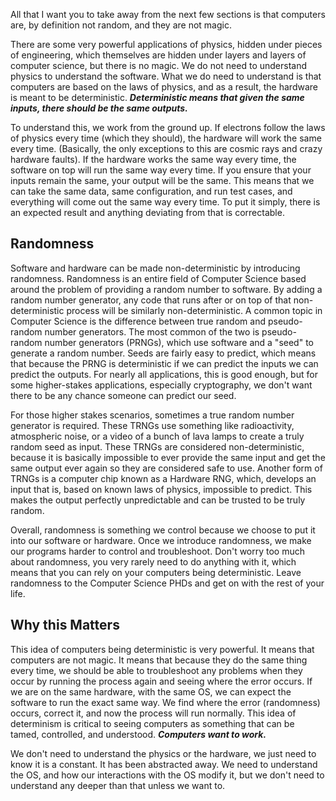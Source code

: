 All that I want you to take away from the next few sections is that
computers are, by definition not random, and they are not magic.

There are some very powerful applications of physics, hidden under
pieces of engineering, which themselves are hidden under layers and
layers of computer science, but there is no magic. We do not need to
understand physics to understand the software. What we do need to
understand is that computers are based on the laws of physics, and as a
result, the hardware is meant to be deterministic. ***Deterministic
means that given the same inputs, there should be the same outputs.***

To understand this, we work from the ground up. If electrons follow the
laws of physics every time (which they should), the hardware will work
the same every time. (Basically, the only exceptions to this are cosmic
rays and crazy hardware faults). If the hardware works the same way
every time, the software on top will run the same way every time. If you
ensure that your inputs remain the same, your output will be the same.
This means that we can take the same data, same configuration, and run
test cases, and everything will come out the same way every time. To put
it simply, there is an expected result and anything deviating from that
is correctable.

## Randomness

Software and hardware can be made non-deterministic by introducing
randomness. Randomness is an entire field of Computer Science based
around the problem of providing a random number to software. By adding a
random number generator, any code that runs after or on top of that
non-deterministic process will be similarly non-deterministic. A common
topic in Computer Science is the difference between true random and
pseudo-random number generators. The most common of the two is
pseudo-random number generators (PRNGs), which use software and a "seed"
to generate a random number. Seeds are fairly easy to predict, which
means that because the PRNG is deterministic if we can predict the
inputs we can predict the outputs. For nearly all applications, this is
good enough, but for some higher-stakes applications, especially
cryptography, we don't want there to be any chance someone can predict
our seed.

For those higher stakes scenarios, sometimes a true random number
generator is required. These TRNGs use something like radioactivity,
atmospheric noise, or a video of a bunch of lava lamps to create a truly
random seed as input. These TRNGs are considered non-deterministic,
because it is basically impossible to ever provide the same input and
get the same output ever again so they are considered safe to use.
Another form of TRNGs is a computer chip known as a Hardware RNG, which,
develops an input that is, based on known laws of physics, impossible to
predict. This makes the output perfectly unpredictable and can be
trusted to be truly random.

Overall, randomness is something we control because we choose to put it
into our software or hardware. Once we introduce randomness, we make our
programs harder to control and troubleshoot. Don't worry too much about
randomness, you very rarely need to do anything with it, which means
that you can rely on your computers being deterministic. Leave
randomness to the Computer Science PHDs and get on with the rest of your
life.

## Why this Matters

This idea of computers being deterministic is very powerful. It means
that computers are not magic. It means that because they do the same
thing every time, we should be able to troubleshoot any problems when
they occur by running the process again and seeing where the error
occurs. If we are on the same hardware, with the same OS, we can expect
the software to run the exact same way. We find where the error
(randomness) occurs, correct it, and now the process will run normally.
This idea of determinism is critical to seeing computers as something
that can be tamed, controlled, and understood. ***Computers want to
work.***

We don't need to understand the physics or the hardware, we just need to
know it is a constant. It has been abstracted away. We need to
understand the OS, and how our interactions with the OS modify it, but
we don't need to understand any deeper than that unless we want to.
